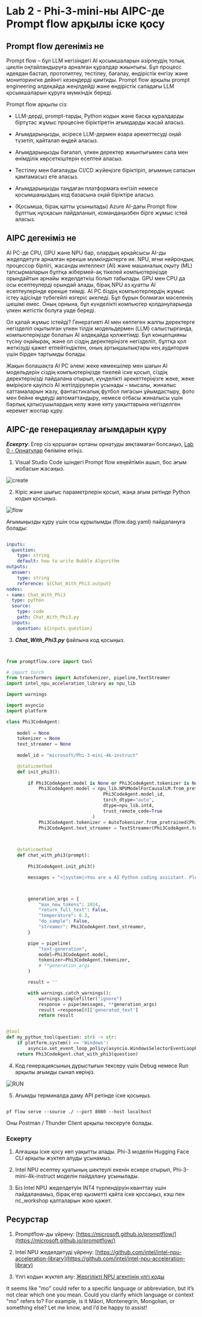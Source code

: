 # **Lab 2 - Phi-3-mini-ны AIPC-де Prompt flow арқылы іске қосу**

## **Prompt flow дегеніміз не**

Prompt flow – бұл LLM негізіндегі AI қосымшаларын әзірлеудің толық циклін оңтайландыруға арналған құралдар жиынтығы. Бұл процесс идеядан бастап, прототиптеу, тестілеу, бағалау, өндірістік енгізу және мониторингке дейінгі кезеңдерді қамтиды. Prompt flow арқылы prompt engineering әлдеқайда жеңілдейді және өндірістік сападағы LLM қосымшаларын құруға мүмкіндік береді.

Prompt flow арқылы сіз:

- LLM-дерді, prompt-тарды, Python кодын және басқа құралдарды біртұтас жұмыс процесіне біріктіретін ағымдарды жасай аласыз.

- Ағымдарыңызды, әсіресе LLM-дермен өзара әрекеттесуді оңай түзетіп, қайталап өңдей аласыз.

- Ағымдарыңызды бағалап, үлкен деректер жиынтығымен сапа мен өнімділік көрсеткіштерін есептей аласыз.

- Тестілеу мен бағалауды CI/CD жүйеңізге біріктіріп, ағымның сапасын қамтамасыз ете аласыз.

- Ағымдарыңызды таңдаған платформаға енгізіп немесе қосымшаңыздың код базасына оңай біріктіре аласыз.

- (Қосымша, бірақ қатты ұсынылады) Azure AI-дағы Prompt flow бұлттық нұсқасын пайдаланып, командаңызбен бірге жұмыс істей аласыз.

## **AIPC дегеніміз не**

AI PC-де CPU, GPU және NPU бар, олардың әрқайсысы AI-ды жеделдетуге арналған ерекше мүмкіндіктерге ие. NPU, яғни нейрондық процессор бірлігі, жасанды интеллект (AI) және машиналық оқыту (ML) тапсырмаларын бұлтқа жібермей-ақ тікелей компьютеріңізде орындайтын арнайы жеделдеткіш болып табылады. GPU мен CPU да осы есептеулерді орындай алады, бірақ NPU аз қуатты AI есептеулерінде ерекше тиімді. AI PC біздің компьютерлердің жұмыс істеу әдісінде түбегейлі өзгеріс әкеледі. Бұл бұрын болмаған мәселенің шешімі емес. Оның орнына, бұл күнделікті компьютер қолдануларында үлкен жетістік болуға уәде береді.

Ол қалай жұмыс істейді? Генеративті AI мен көптеген жалпы деректерге негізделіп оқытылған үлкен тілдік модельдермен (LLM) салыстырғанда, компьютеріңізде болатын AI әлдеқайда қолжетімді. Бұл концепцияны түсіну оңайырақ, және ол сіздің деректеріңізге негізделіп, бұлтқа қол жеткізуді қажет етпейтіндіктен, оның артықшылықтары кең аудитория үшін бірден тартымды болады.

Жақын болашақта AI PC әлемі жеке көмекшілер мен шағын AI модельдерін сіздің компьютеріңізде тікелей іске қосып, сіздің деректеріңізді пайдалана отырып, күнделікті әрекеттеріңізге жеке, жеке өміріңізге қауіпсіз AI жетілдірулерін ұсынады – мысалы, жиналыс хаттамаларын жазу, фантастикалық футбол лигасын ұйымдастыру, фото мен бейне өңдеуді автоматтандыру, немесе отбасы жиналысы үшін барлық қатысушылардың келу және кету уақыттарына негізделген керемет жоспар құру.

## **AIPC-де генерациялау ағымдарын құру**

***Ескерту***: Егер сіз қоршаған ортаны орнатуды аяқтамаған болсаңыз, [Lab 0 - Орнатулар](./01.Installations.md) бөліміне өтіңіз.

1. Visual Studio Code ішіндегі Prompt flow кеңейтімін ашып, бос ағым жобасын жасаңыз.

![create](../../../../../../../../../translated_images/pf_create.d6172d8277a78a7fa82cd6ff727ed44e037fa78b662f1f62d5963f36d712d229.mo.png)

2. Кіріс және шығыс параметрлерін қосып, жаңа ағым ретінде Python кодын қосыңыз.

![flow](../../../../../../../../../translated_images/pf_flow.d5646a323fb7f444c0b98b4521057a592325c583e7ba18bc31500bc0415e9ef3.mo.png)

Ағымыңызды құру үшін осы құрылымды (flow.dag.yaml) пайдалануға болады:

```yaml

inputs:
  question:
    type: string
    default: how to write Bubble Algorithm
outputs:
  answer:
    type: string
    reference: ${Chat_With_Phi3.output}
nodes:
- name: Chat_With_Phi3
  type: python
  source:
    type: code
    path: Chat_With_Phi3.py
  inputs:
    question: ${inputs.question}


```

3. ***Chat_With_Phi3.py*** файлына код қосыңыз.

```python


from promptflow.core import tool

# import torch
from transformers import AutoTokenizer, pipeline,TextStreamer
import intel_npu_acceleration_library as npu_lib

import warnings

import asyncio
import platform

class Phi3CodeAgent:
    
    model = None
    tokenizer = None
    text_streamer = None
    
    model_id = "microsoft/Phi-3-mini-4k-instruct"

    @staticmethod
    def init_phi3():
        
        if Phi3CodeAgent.model is None or Phi3CodeAgent.tokenizer is None or Phi3CodeAgent.text_streamer is None:
            Phi3CodeAgent.model = npu_lib.NPUModelForCausalLM.from_pretrained(
                                    Phi3CodeAgent.model_id,
                                    torch_dtype="auto",
                                    dtype=npu_lib.int4,
                                    trust_remote_code=True
                                )
            Phi3CodeAgent.tokenizer = AutoTokenizer.from_pretrained(Phi3CodeAgent.model_id)
            Phi3CodeAgent.text_streamer = TextStreamer(Phi3CodeAgent.tokenizer, skip_prompt=True)

    

    @staticmethod
    def chat_with_phi3(prompt):
        
        Phi3CodeAgent.init_phi3()

        messages = "<|system|>You are a AI Python coding assistant. Please help me to generate code in Python.The answer only genertated Python code, but any comments and instructions do not need to be generated<|end|><|user|>" + prompt +"<|end|><|assistant|>"



        generation_args = {
            "max_new_tokens": 1024,
            "return_full_text": False,
            "temperature": 0.3,
            "do_sample": False,
            "streamer": Phi3CodeAgent.text_streamer,
        }

        pipe = pipeline(
            "text-generation",
            model=Phi3CodeAgent.model,
            tokenizer=Phi3CodeAgent.tokenizer,
            # **generation_args
        )

        result = ''

        with warnings.catch_warnings():
            warnings.simplefilter("ignore")
            response = pipe(messages, **generation_args)
            result =response[0]['generated_text']
            return result


@tool
def my_python_tool(question: str) -> str:
    if platform.system() == 'Windows':
        asyncio.set_event_loop_policy(asyncio.WindowsSelectorEventLoopPolicy())
    return Phi3CodeAgent.chat_with_phi3(question)


```

4. Код генерациясының дұрыстығын тексеру үшін Debug немесе Run арқылы ағымды сынап көріңіз.

![RUN](../../../../../../../../../translated_images/pf_run.d918637dc00f61e9bdeec37d4cc9646f77d270ac9203bcce13569f3157202b6e.mo.png)

5. Ағымды терминалда даму API ретінде іске қосыңыз.

```

pf flow serve --source ./ --port 8080 --host localhost   

```

Оны Postman / Thunder Client арқылы тексеруге болады.

### **Ескерту**

1. Алғашқы іске қосу көп уақытты алады. Phi-3 моделін Hugging Face CLI арқылы жүктеп алуды ұсынамыз.

2. Intel NPU есептеу қуатының шектеулі екенін ескере отырып, Phi-3-mini-4k-instruct моделін пайдалану ұсынылады.

3. Біз Intel NPU жеделдетуін INT4 түрлендіруін кванттау үшін пайдаланамыз, бірақ егер қызметті қайта іске қоссаңыз, кэш пен nc_workshop қалталарын жою қажет.

## **Ресурстар**

1. Promptflow-ды үйрену: [https://microsoft.github.io/promptflow/](https://microsoft.github.io/promptflow/)

2. Intel NPU жеделдетуді үйрену: [https://github.com/intel/intel-npu-acceleration-library](https://github.com/intel/intel-npu-acceleration-library)

3. Үлгі кодын жүктеп алу: [Жергілікті NPU агентінің үлгі коды](../../../../../../../../../code/07.Lab/01/AIPC)

It seems like "mo" could refer to a specific language or abbreviation, but it’s not clear which one you mean. Could you clarify which language or context "mo" refers to? For example, is it Māori, Montenegrin, Mongolian, or something else? Let me know, and I’d be happy to assist!